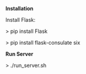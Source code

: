 **Installation**

Install Flask:

\> pip install Flask

\> pip install flask-consulate six

**Run Server**

\> ./run_server.sh